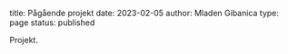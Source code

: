 title: Pågående projekt
date: 2023-02-05
author: Mladen Gibanica
type: page
status: published

Projekt.
